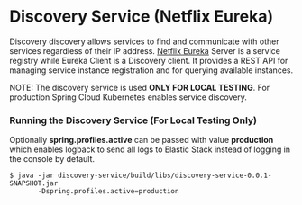 Discovery Service (Netflix Eureka)
=============

Discovery discovery allows services to find and communicate with other services regardless of their IP address. 
[Netflix Eureka](http://cloud.spring.io/spring-cloud-netflix/single/spring-cloud-netflix.html#_service_discovery_eureka_clients) Server is a service registry while Eureka Client is a Discovery client. 
It provides a REST API for managing service instance registration and for querying available instances.

NOTE: The discovery service is used **ONLY FOR LOCAL TESTING**. For production Spring Cloud Kubernetes enables service discovery.    
   
### Running the Discovery Service (For Local Testing Only)

Optionally **spring.profiles.active** can be passed with value **production** which enables logback to send all logs to Elastic Stack instead of logging in the console by default.

    $ java -jar discovery-service/build/libs/discovery-service-0.0.1-SNAPSHOT.jar
		   -Dspring.profiles.active=production
